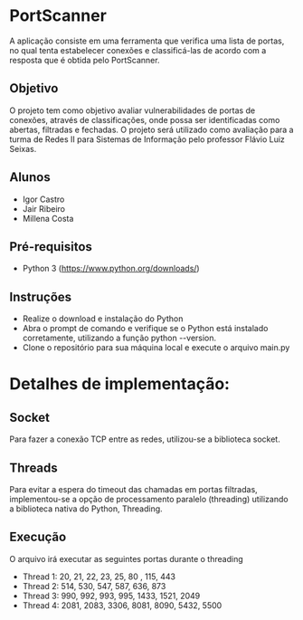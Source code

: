 # PortScanner

A aplicação consiste em uma ferramenta que verifica uma lista de portas, no qual tenta estabelecer conexões e classificá-las de acordo com a resposta que é obtida pelo PortScanner.

## Objetivo

O projeto tem como objetivo avaliar vulnerabilidades de portas de conexões, através de classificações, onde possa ser identificadas como abertas, filtradas e fechadas. O projeto será utilizado como avaliação para a turma de Redes II para Sistemas de Informação pelo professor Flávio Luiz Seixas.

## Alunos

* Igor Castro
* Jair Ribeiro
* Millena Costa

## Pré-requisitos
* Python 3 (https://www.python.org/downloads/)

## Instruções
* Realize o download e instalação do Python
* Abra o prompt de comando e verifique se o Python está instalado corretamente, utilizando a função python --version.
* Clone o repositório para sua máquina local e execute o arquivo main.py

# Detalhes de implementação:

## Socket

Para fazer a conexão TCP entre as redes, utilizou-se a biblioteca socket.

## Threads

Para evitar a espera do timeout das chamadas em portas filtradas, implementou-se a opção de processamento paralelo (threading) utilizando a biblioteca nativa do Python, Threading.
 
## Execução 

O arquivo irá executar as seguintes portas durante o threading
* Thread 1: 20, 21, 22, 23, 25, 80 , 115, 443
* Thread 2: 514, 530, 547, 587, 636, 873
* Thread 3: 990, 992, 993, 995, 1433, 1521, 2049
* Thread 4: 2081, 2083, 3306, 8081, 8090, 5432, 5500
